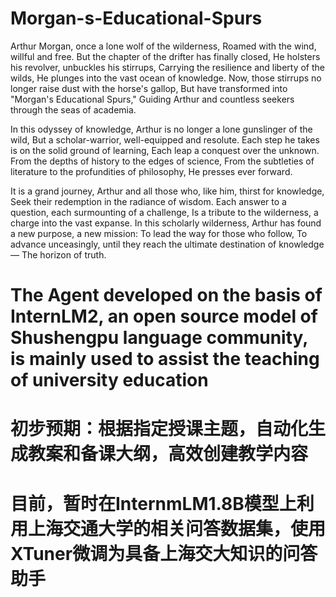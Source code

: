 # Morgan-s-Educational-Spurs
Arthur Morgan, once a lone wolf of the wilderness,
Roamed with the wind, willful and free.
But the chapter of the drifter has finally closed,
He holsters his revolver, unbuckles his stirrups,
Carrying the resilience and liberty of the wilds,
He plunges into the vast ocean of knowledge.
Now, those stirrups no longer raise dust with the horse's gallop,
But have transformed into "Morgan's Educational Spurs,"
Guiding Arthur and countless seekers through the seas of academia.

In this odyssey of knowledge, Arthur is no longer a lone gunslinger of the wild,
But a scholar-warrior, well-equipped and resolute.
Each step he takes is on the solid ground of learning,
Each leap a conquest over the unknown.
From the depths of history to the edges of science,
From the subtleties of literature to the profundities of philosophy,
He presses ever forward.

It is a grand journey, Arthur and all those who, like him, thirst for knowledge,
Seek their redemption in the radiance of wisdom.
Each answer to a question, each surmounting of a challenge,
Is a tribute to the wilderness, a charge into the vast expanse.
In this scholarly wilderness, Arthur has found a new purpose, a new mission:
To lead the way for those who follow,
To advance unceasingly, until they reach the ultimate destination of knowledge—
The horizon of truth.

# The Agent developed on the basis of InternLM2, an open source model of Shushengpu language community, is mainly used to assist the teaching of university education
# 初步预期：根据指定授课主题，自动化生成教案和备课大纲，高效创建教学内容
# 目前，暂时在InternmLM1.8B模型上利用上海交通大学的相关问答数据集，使用XTuner微调为具备上海交大知识的问答助手

